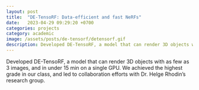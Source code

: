 ```yaml
---
layout: post
title:  "DE-TensoRF: Data-efficient and fast NeRFs"
date:   2023-04-29 09:29:20 +0700
categories: projects
category: academic
image: /assets/posts/de-tensorf/detensorf.gif
description: Developed DE-TensoRF, a model that can render 3D objects with as few as 3 images, and in under 15 min on a single GPU. We achieved the highest grade in our class, and led to collaboration efforts with Dr. Helge Rhodin’s research group.
---
```

Developed DE-TensoRF, a model that can render 3D objects with as few as 3 images, and in under 15 min on a single GPU. We achieved the highest grade in our class, and led to collaboration efforts with Dr. Helge Rhodin’s research group.